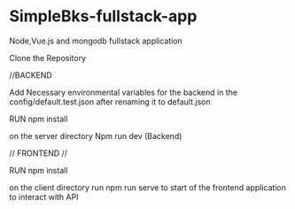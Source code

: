 # SimpleBks-fullstack-app
Node,Vue.js and mongodb fullstack application


Clone the Repository


//BACKEND


Add Necessary environmental variables for the backend in the config/default.test.json after renaming it to default.json

RUN npm install

on the server directory Npm run dev (Backend)



// FRONTEND //



RUN npm install

on the client directory run npm run serve to start of the frontend application to interact with API







